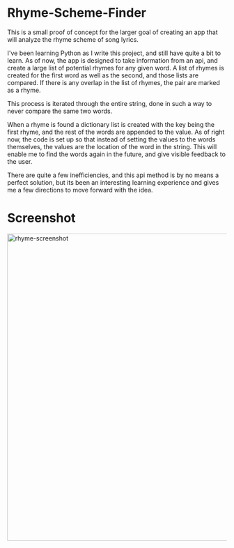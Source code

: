# Rhyme-Scheme-Finder
This is a small proof of concept for the larger goal of creating an app that will analyze the rhyme scheme of song lyrics. 

I've been learning Python as I write this project, and still have quite a bit to learn. As of now, the app is designed to take information from an api, and create a large list of potential rhymes for any given word. A list of rhymes is created for the first word as well as the second, and those lists are compared. If there is any overlap in the list of rhymes, the pair are marked as a rhyme.

This process is iterated through the entire string, done in such a way to never compare the same two words. 

When a rhyme is found a dictionary list is created with the key being the first rhyme, and the rest of the words are appended to the value. As of right now, the code is set up so that instead of setting the values to the words themselves, the values are the location of the word in the string. This will enable me to find the words again in the future, and give visible feedback to the user.

There are quite a few inefficiencies, and this api method is by no means a perfect solution, but its been an interesting learning experience and gives me a few directions to move forward with the idea. 

# Screenshot
<img width="705" alt="rhyme-screenshot" src="https://user-images.githubusercontent.com/99859819/155607895-a6443cba-b1a6-40ae-8aea-a20f59ded965.PNG">
